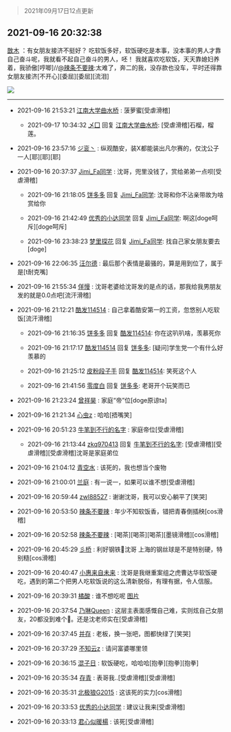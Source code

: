 > 2021年09月17日12点更新
<link rel="stylesheet" href="https://cdn.jsdelivr.net/gh/taotie6/sampleJSON@main/css/photo_show.css">
<meta name="referrer" content="no-referrer" />


 ## 2021-09-16 20:32:38 

 [㪚木](https://www.coolapk.com/feed/30034319?shareKey=ZTEwNTY2MGY5NGIyNjE0MzQyYjg~) ：有女朋友接济不挺好？
吃软饭多好，软饭硬吃是本事，没本事的男人才靠自己奋斗呢，我就看不起自己奋斗的男人，呸！
我就喜欢吃软饭，天天靠媳妇养着，我骄傲[哼唧]//<a class="feed-link-uname" href="/u/辣条不要辣">@辣条不要辣</a>:太难了，奔二的我，没存款也没车，平时还得靠女朋友接济[不开心][委屈][委屈][流泪] 

<div class="album">
<img class="img-item" src="http://image.coolapk.com/feed/2021/0916/20/1081091_f5480770_5557_63@1080x548.png" />
</div>

 ------- 

- 2021-09-16 21:53:21 [江南大学曲水桥](uid=2825228) : 菠萝蜜[受虐滑稽] 

    - 2021-09-17 10:34:32 [乄囗](uid=759206) 回复 [江南大学曲水桥](uid=2825228): [受虐滑稽]石榴，榴莲。 

- 2021-09-16 23:57:16 [ジ衮丶](uid=494451) : 纵观酷安，装X都能装出凡尔赛的，仅沈公子一人[耶][耶][耶] 

- 2021-09-16 20:37:37 [Jimi_Fa同学](uid=658442) : 沈哥，兜里没钱了，赏给弟弟一点呗[受虐滑稽] 

    - 2021-09-16 21:18:05 [饼多多](uid=3767934) 回复 [Jimi_Fa同学](uid=658442): 沈哥和你不沾亲带故为啥赏给你 

    - 2021-09-16 21:42:49 [优秀的小达同学](uid=3114536) 回复 [Jimi_Fa同学](uid=658442): 啊这[doge呵斥][doge呵斥] 

    - 2021-09-16 23:38:23 [梦里探花](uid=836750) 回复 [Jimi_Fa同学](uid=658442): 找自己家女朋友要去[doge] 

- 2021-09-16 22:06:35 [汪尔德](uid=1595236) : 最后那个表情是最骚的，算是用到位了，属于是[t耐克嘴] 

- 2021-09-16 21:55:34 [佯慢](uid=888105) : 沈哥老婆给沈哥发的是点的话，那我给我男朋友发的就是0.0点吧[流汗滑稽] 

- 2021-09-16 21:12:21 [酷发114514](uid=4321323) : 自己拿着酷安第一的工资，忽悠别人吃软饭[流汗滑稽] 

    - 2021-09-16 21:16:35 [饼多多](uid=3767934) 回复 [酷发114514](uid=4321323): 你在这叭叭啥，羡慕死你 

    - 2021-09-16 21:17:17 [酷发114514](uid=4321323) 回复 [饼多多](uid=3767934): [疑问]学生党一个有什么好羡慕的 

    - 2021-09-16 21:25:12 [皮粉段子手](uid=884077) 回复 [酷发114514](uid=4321323): 笑死这个人 

    - 2021-09-16 21:41:56 [零度白](uid=1751114) 回复 [饼多多](uid=3767934): 老哥开个玩笑而已 

- 2021-09-16 21:23:24 [曾祥昊](uid=6695078) : 家庭“帝”位[doge原谅ta] 

- 2021-09-16 21:21:34 [心虫z](uid=151532) : 哈哈[捂嘴笑] 

- 2021-09-16 20:51:23 [牛笔到不行的名字](uid=2374460) : 家庭帝位[受虐滑稽] 

    - 2021-09-16 21:13:44 [zkq970413](uid=1309703) 回复 [牛笔到不行的名字](uid=2374460): [受虐滑稽][受虐滑稽][受虐滑稽]沈哥是家庭弟位 

- 2021-09-16 21:04:12 [青空水](uid=2178733) : 该死的，我也想当个废物 

- 2021-09-16 21:00:01 [兰庭](uid=2362595) : 有一说一，如果可以谁不想[受虐滑稽] 

- 2021-09-16 20:59:44 [zwl88527](uid=452402) : 谢谢沈哥，我可以安心躺平了[笑哭] 

- 2021-09-16 20:53:50 [辣条不要辣](uid=4936065) : 年少不知软饭香，错把青春倒插秧[cos滑稽] 

- 2021-09-16 20:52:58 [辣条不要辣](uid=4936065) : [喝茶][喝茶][喝茶][墨镜滑稽][cos滑稽] 

- 2021-09-16 20:45:29 [彡桥](uid=3740933) : 利好钢铁🙏沈哥 上海的钢丝球是不是特别硬，特别糙[cos滑稽] 

- 2021-09-16 20:40:47 [小惠来自未来](uid=847097) : 沈哥是我继重案组之虎曹达华软饭硬吃，遇到的第二个把男人吃软饭说的这么清新脱俗，有理有据，令人信服。 

- 2021-09-16 20:39:31 [橘酸](uid=1703730) : 谁不想吃呢 [图片](http://image.coolapk.com/feed/2021/0916/20/1703730_5970_9929@432x432.jpg)

- 2021-09-16 20:37:54 [乃琳Queen](uid=2370903) : 这层主表面感慨自己难，实则炫自己女朋友，20都没到难个🔨。还是沈老师实在[受虐滑稽] 

- 2021-09-16 20:37:45 [并存](uid=1248138) : 老板，换一张吧，图都快绿了[笑哭] 

- 2021-09-16 20:37:29 [不知云z](uid=5657858) : 请问富婆哪里领 

- 2021-09-16 20:36:15 [混子日](uid=1878276) : 软饭硬吃，哈哈哈[抱拳][抱拳][抱拳] 

- 2021-09-16 20:35:34 [存青](uid=1006954) : 表哥我..[受虐滑稽][受虐滑稽] 

- 2021-09-16 20:35:31 [北极狼G2015](uid=1022608) : 这该死的实力[cos滑稽] 

- 2021-09-16 20:33:53 [优秀的小达同学](uid=3114536) : 建议让我来[受虐滑稽] 

- 2021-09-16 20:33:13 [君心似暖楊](uid=3303409) : 该死[受虐滑稽] 

